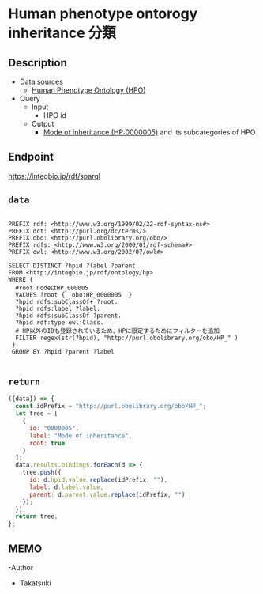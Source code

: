 # Human phenotype ontorogy inheritance 分類

## Description

- Data sources
    -  [Human Phenotype Ontology (HPO)](https://hpo.jax.org/app/) 
- Query
    - Input
        - HPO id
    - Output
        -  [Mode of inheritance (HP:0000005)](http://purl.obolibrary.org/obo/HP_0000005)  and its subcategories of HPO

## Endpoint

https://integbio.jp/rdf/sparql

## `data`
```sparql

PREFIX rdf: <http://www.w3.org/1999/02/22-rdf-syntax-ns#>
PREFIX dct: <http://purl.org/dc/terms/>
PREFIX obo: <http://purl.obolibrary.org/obo/>
PREFIX rdfs: <http://www.w3.org/2000/01/rdf-schema#>
PREFIX owl: <http://www.w3.org/2002/07/owl#>

SELECT DISTINCT ?hpid ?label ?parent
FROM <http://integbio.jp/rdf/ontology/hp>
WHERE {
  #root nodeはHP_000005
  VALUES ?root {  obo:HP_0000005  }    
  ?hpid rdfs:subClassOf+ ?root.
  ?hpid rdfs:label ?label.
  ?hpid rdfs:subClassOf ?parent.
  ?hpid rdf:type owl:Class.  
  # HP以外のIDも登録されているため、HPに限定するためにフィルターを追加
  FILTER regex(str(?hpid), "http://purl.obolibrary.org/obo/HP_" )
 } 
 GROUP BY ?hpid ?parent ?label
             
```
## `return`

```javascript
({data}) => {
  const idPrefix = "http://purl.obolibrary.org/obo/HP_";
  let tree = [
    {
      id: "0000005",
      label: "Mode of inheritance",
      root: true
    }
  ];
  data.results.bindings.forEach(d => {
    tree.push({
      id: d.hpid.value.replace(idPrefix, ""),
      label: d.label.value,
      parent: d.parent.value.replace(idPrefix, "")
    });
  });
  return tree;
};
```

## MEMO
-Author
 - Takatsuki